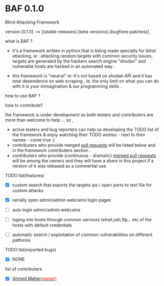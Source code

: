 # BAF 0.1.0
Blind Attacking Framework

version [0.1.0] --> [(stable releases).(beta versions).(bugfixes patches)]

what is BAF ? 
* it's a framework written in python that is being made specially for blind attacking, ie : attacking random targets with common security issues, targets are generated by the hackers search engine "shodan" and vulnerable hosts are hacked in an automated way .

* this framework is "neutral" ie: it's not based on shodan API and it has total dependence on web scraping , ie: the only limit on what  you can do with it is your immagination & our programming skills .   

how to use BAF ? 


how to contribute? 

the framework is under development so both testers and contributers are more than welcome to help ... so , 
* active testers and bug reporters can help us developing the TODO list of the framework & enjoy watching their TODO wishes - next to    their names - come true :) 
* contributers who provide merged <a href="https://guides.github.com/activities/contributing-to-open-source/">pull requests</a> will be listed below and in the framework contributers section .
* contributers who provide (continuous - dramatic) <a href="https://guides.github.com/activities/contributing-to-open-source/">merged pull requests</a> will be among the owners and they will have a share in this project if a version of it was released as a commertial use 

TODO list(features) 
- [x] custom search that exports the targets ips / open ports to text file for custom attacks  
- [x] serially open admin/admin webcams login pages
- [ ] auto login admin/admin webcams 
- [ ] loging into hosts through common services telnet,ssh,ftp,.. etc of the hosts with default credentials
- [ ] automatic search / exploitation of common vulnerabilities on different patforms 


TODO list(reported bugs)
- [x] NONE 

list of contributers 
- [x] <a href="https://github.com/engMaher">Ahmed Maher<font color="red">(owner)</font></a>

